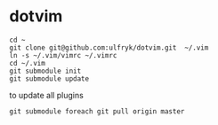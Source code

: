 # dotvim

```
cd ~
git clone git@github.com:ulfryk/dotvim.git  ~/.vim
ln -s ~/.vim/vimrc ~/.vimrc
cd ~/.vim
git submodule init
git submodule update
```

to update all plugins
```
git submodule foreach git pull origin master
```
